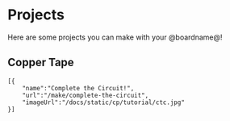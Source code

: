 # Projects 

Here are some projects you can make with your @boardname@! 

## Copper Tape 

```codecard
[{
    "name":"Complete the Circuit!", 
    "url":"/make/complete-the-circuit", 
    "imageUrl":"/docs/static/cp/tutorial/ctc.jpg"
}]
```